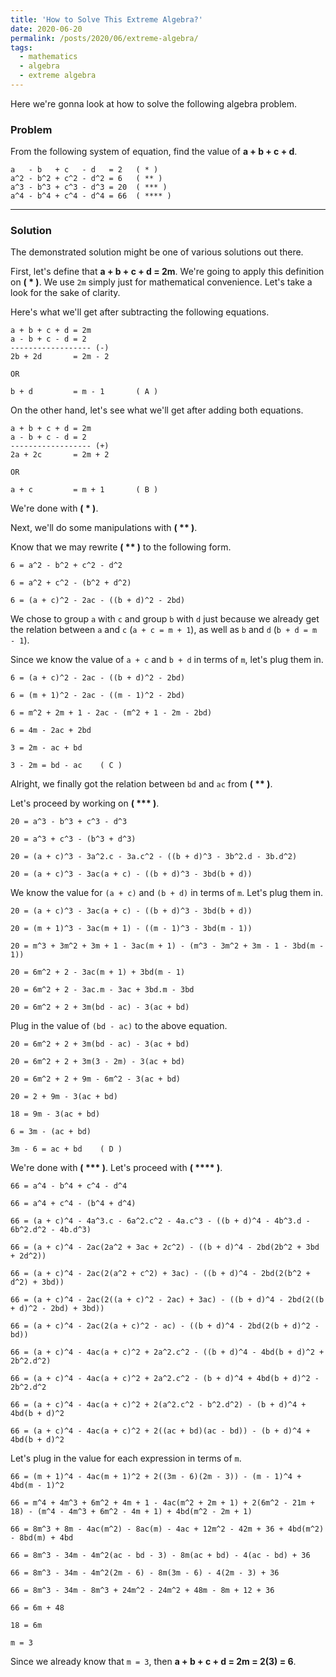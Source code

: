```yaml
---
title: 'How to Solve This Extreme Algebra?'
date: 2020-06-20
permalink: /posts/2020/06/extreme-algebra/
tags:
  - mathematics
  - algebra
  - extreme algebra
---
```


Here we're gonna look at how to solve the following algebra problem.

<h3>Problem</h3>

From the following system of equation, find the value of <b>a + b + c + d</b>.

```
a   - b   + c   - d   = 2	( * )
a^2 - b^2 + c^2 - d^2 = 6	( ** )
a^3 - b^3 + c^3 - d^3 = 20	( *** )
a^4 - b^4 + c^4 - d^4 = 66	( **** )
```

---

<h3>Solution</h3>

The demonstrated solution might be one of various solutions out there.

First, let's define that <b>a + b + c + d = 2m</b>. We're going to apply this definition on <b>( * )</b>. We use `2m` simply just for mathematical convenience. Let's take a look for the sake of clarity.

Here's what we'll get after subtracting the following equations.

```
a + b + c + d = 2m
a - b + c - d = 2
------------------ (-)
2b + 2d       = 2m - 2

OR

b + d         = m - 1		( A )
``` 

On the other hand, let's see what we'll get after adding both equations.

```
a + b + c + d = 2m
a - b + c - d = 2
------------------ (+)
2a + 2c       = 2m + 2

OR

a + c         = m + 1		( B )
```

We're done with <b>( * )</b>.

Next, we'll do some manipulations with <b>( ** )</b>.

Know that we may rewrite <b>( ** )</b> to the following form.

```
6 = a^2 - b^2 + c^2 - d^2

6 = a^2 + c^2 - (b^2 + d^2)

6 = (a + c)^2 - 2ac - ((b + d)^2 - 2bd)
```

We chose to group `a` with `c` and group `b` with `d` just because we already get the relation between `a` and `c` (`a + c = m + 1`), as well as `b` and `d` (`b + d = m - 1`).

Since we know the value of `a + c` and `b + d` in terms of `m`, let's plug them in.

```
6 = (a + c)^2 - 2ac - ((b + d)^2 - 2bd)

6 = (m + 1)^2 - 2ac - ((m - 1)^2 - 2bd)

6 = m^2 + 2m + 1 - 2ac - (m^2 + 1 - 2m - 2bd)

6 = 4m - 2ac + 2bd

3 = 2m - ac + bd

3 - 2m = bd - ac	( C )
```

Alright, we finally got the relation between `bd` and `ac` from <b>( ** )</b>.

Let's proceed by working on <b>( *** )</b>.

```
20 = a^3 - b^3 + c^3 - d^3

20 = a^3 + c^3 - (b^3 + d^3)

20 = (a + c)^3 - 3a^2.c - 3a.c^2 - ((b + d)^3 - 3b^2.d - 3b.d^2)

20 = (a + c)^3 - 3ac(a + c) - ((b + d)^3 - 3bd(b + d))
```

We know the value for `(a + c)` and `(b + d)` in terms of `m`. Let's plug them in.

```
20 = (a + c)^3 - 3ac(a + c) - ((b + d)^3 - 3bd(b + d))

20 = (m + 1)^3 - 3ac(m + 1) - ((m - 1)^3 - 3bd(m - 1))

20 = m^3 + 3m^2 + 3m + 1 - 3ac(m + 1) - (m^3 - 3m^2 + 3m - 1 - 3bd(m - 1))

20 = 6m^2 + 2 - 3ac(m + 1) + 3bd(m - 1)

20 = 6m^2 + 2 - 3ac.m - 3ac + 3bd.m - 3bd

20 = 6m^2 + 2 + 3m(bd - ac) - 3(ac + bd)
```

Plug in the value of `(bd - ac)` to the above equation.

```
20 = 6m^2 + 2 + 3m(bd - ac) - 3(ac + bd)

20 = 6m^2 + 2 + 3m(3 - 2m) - 3(ac + bd)

20 = 6m^2 + 2 + 9m - 6m^2 - 3(ac + bd)

20 = 2 + 9m - 3(ac + bd)

18 = 9m - 3(ac + bd)

6 = 3m - (ac + bd)

3m - 6 = ac + bd	( D )
```

We're done with <b>( *** )</b>. Let's proceed with <b>( **** )</b>.

```
66 = a^4 - b^4 + c^4 - d^4

66 = a^4 + c^4 - (b^4 + d^4)

66 = (a + c)^4 - 4a^3.c - 6a^2.c^2 - 4a.c^3 - ((b + d)^4 - 4b^3.d - 6b^2.d^2 - 4b.d^3)

66 = (a + c)^4 - 2ac(2a^2 + 3ac + 2c^2) - ((b + d)^4 - 2bd(2b^2 + 3bd + 2d^2))

66 = (a + c)^4 - 2ac(2(a^2 + c^2) + 3ac) - ((b + d)^4 - 2bd(2(b^2 + d^2) + 3bd))

66 = (a + c)^4 - 2ac(2((a + c)^2 - 2ac) + 3ac) - ((b + d)^4 - 2bd(2((b + d)^2 - 2bd) + 3bd))

66 = (a + c)^4 - 2ac(2(a + c)^2 - ac) - ((b + d)^4 - 2bd(2(b + d)^2 - bd))

66 = (a + c)^4 - 4ac(a + c)^2 + 2a^2.c^2 - ((b + d)^4 - 4bd(b + d)^2 + 2b^2.d^2)

66 = (a + c)^4 - 4ac(a + c)^2 + 2a^2.c^2 - (b + d)^4 + 4bd(b + d)^2 - 2b^2.d^2

66 = (a + c)^4 - 4ac(a + c)^2 + 2(a^2.c^2 - b^2.d^2) - (b + d)^4 + 4bd(b + d)^2

66 = (a + c)^4 - 4ac(a + c)^2 + 2((ac + bd)(ac - bd)) - (b + d)^4 + 4bd(b + d)^2
```

Let's plug in the value for each expression in terms of `m`.

```
66 = (m + 1)^4 - 4ac(m + 1)^2 + 2((3m - 6)(2m - 3)) - (m - 1)^4 + 4bd(m - 1)^2

66 = m^4 + 4m^3 + 6m^2 + 4m + 1 - 4ac(m^2 + 2m + 1) + 2(6m^2 - 21m + 18) - (m^4 - 4m^3 + 6m^2 - 4m + 1) + 4bd(m^2 - 2m + 1)

66 = 8m^3 + 8m - 4ac(m^2) - 8ac(m) - 4ac + 12m^2 - 42m + 36 + 4bd(m^2) - 8bd(m) + 4bd

66 = 8m^3 - 34m - 4m^2(ac - bd - 3) - 8m(ac + bd) - 4(ac - bd) + 36

66 = 8m^3 - 34m - 4m^2(2m - 6) - 8m(3m - 6) - 4(2m - 3) + 36

66 = 8m^3 - 34m - 8m^3 + 24m^2 - 24m^2 + 48m - 8m + 12 + 36

66 = 6m + 48

18 = 6m

m = 3
```

Since we already know that `m = 3`, then <b>a + b + c + d = 2m = 2(3) = 6</b>.
